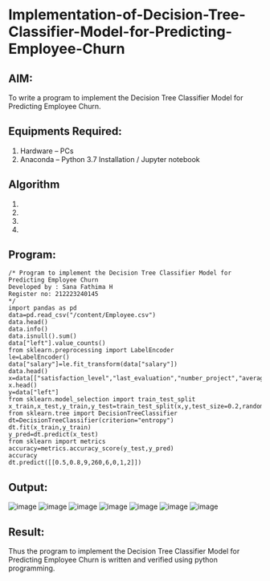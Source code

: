 # Implementation-of-Decision-Tree-Classifier-Model-for-Predicting-Employee-Churn

## AIM:
To write a program to implement the Decision Tree Classifier Model for Predicting Employee Churn.

## Equipments Required:
1. Hardware – PCs
2. Anaconda – Python 3.7 Installation / Jupyter notebook

## Algorithm
1. 
2. 
3. 
4. 

## Program:
```
/* Program to implement the Decision Tree Classifier Model for Predicting Employee Churn
Developed by : Sana Fathima H
Register no: 212223240145
*/
import pandas as pd
data=pd.read_csv("/content/Employee.csv")
data.head()
data.info()
data.isnull().sum()
data["left"].value_counts()
from sklearn.preprocessing import LabelEncoder
le=LabelEncoder()
data["salary"]=le.fit_transform(data["salary"])
data.head()
x=data[["satisfaction_level","last_evaluation","number_project","average_montly_hours","time_spend_company","Work_accident","promotion_last_5years","salary"]]
x.head()
y=data["left"]
from sklearn.model_selection import train_test_split
x_train,x_test,y_train,y_test=train_test_split(x,y,test_size=0.2,random_state=100)
from sklearn.tree import DecisionTreeClassifier
dt=DecisionTreeClassifier(criterion="entropy")
dt.fit(x_train,y_train)
y_pred=dt.predict(x_test)
from sklearn import metrics
accuracy=metrics.accuracy_score(y_test,y_pred)
accuracy
dt.predict([[0.5,0.8,9,260,6,0,1,2]])
```

## Output:
![image](https://github.com/Sanafathima95773/Implementation-of-Decision-Tree-Classifier-Model-for-Predicting-Employee-Churn/assets/147084627/a215305a-66f5-4aa6-ab5b-0245d2746345)
![image](https://github.com/Sanafathima95773/Implementation-of-Decision-Tree-Classifier-Model-for-Predicting-Employee-Churn/assets/147084627/c303e936-17cb-4cad-a488-188653617e6e)
![image](https://github.com/Sanafathima95773/Implementation-of-Decision-Tree-Classifier-Model-for-Predicting-Employee-Churn/assets/147084627/3549e736-d771-4c54-91b5-94290454b8ea)
![image](https://github.com/Sanafathima95773/Implementation-of-Decision-Tree-Classifier-Model-for-Predicting-Employee-Churn/assets/147084627/98f99fa3-72de-4413-8f6c-7b25a6b565b7)
![image](https://github.com/Sanafathima95773/Implementation-of-Decision-Tree-Classifier-Model-for-Predicting-Employee-Churn/assets/147084627/48787cc6-c6eb-4dbb-bda4-50014b8a0114)
![image](https://github.com/Sanafathima95773/Implementation-of-Decision-Tree-Classifier-Model-for-Predicting-Employee-Churn/assets/147084627/8bbf7d58-798f-4703-8a18-a59c7ed24ca9)
![image](https://github.com/Sanafathima95773/Implementation-of-Decision-Tree-Classifier-Model-for-Predicting-Employee-Churn/assets/147084627/8dbcab36-3b04-49d4-856c-dc90fb5cc665)



## Result:
Thus the program to implement the  Decision Tree Classifier Model for Predicting Employee Churn is written and verified using python programming.
